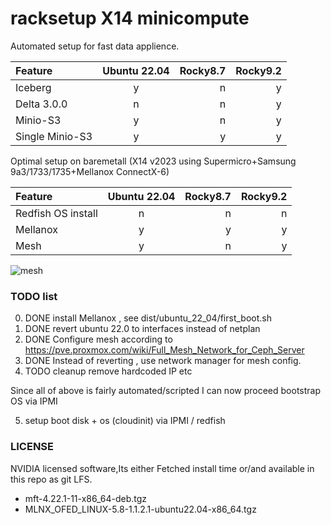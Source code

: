 # racksetup X14 minicompute
Automated setup for fast data applience.

| Feature  | Ubuntu 22.04  | Rocky8.7 | Rocky9.2 |
| :------------ |:---------------:| -----:| -----:|
| Iceberg  | y |    n |  y|
| Delta 3.0.0 | n | n | y|
| Minio-S3 | y | n | y|
| Single Minio-S3 | y | y | y|

Optimal setup on baremetall (X14 v2023 using Supermicro+Samsung 9a3/1733/1735+Mellanox ConnectX-6)

| Feature  | Ubuntu 22.04  | Rocky8.7 | Rocky9.2 |
| :------------ |:---------------:| -----:| -----:|
| Redfish OS install | n | n | n|
| Mellanox  | y | y | y|
| Mesh  | y | n | y|

![mesh](https://user-images.githubusercontent.com/33436048/185506672-ce6c84ed-4419-404d-95bf-624016278cbb.svg)





### TODO list
0) DONE install Mellanox , see dist/ubuntu_22_04/first_boot.sh
1) DONE revert ubuntu 22.0 to interfaces instead of netplan
2) DONE Configure mesh according to https://pve.proxmox.com/wiki/Full_Mesh_Network_for_Ceph_Server
3) DONE Instead of reverting , use network manager for mesh config.
4) TODO cleanup remove hardcoded IP etc

Since all of above is fairly automated/scripted I can now proceed bootstrap OS via IPMI

5) setup boot disk + os (cloudinit) via IPMI / redfish

### LICENSE
NVIDIA licensed software,Its either Fetched install time or/and available in this repo as git LFS.

* mft-4.22.1-11-x86_64-deb.tgz
* MLNX_OFED_LINUX-5.8-1.1.2.1-ubuntu22.04-x86_64.tgz
